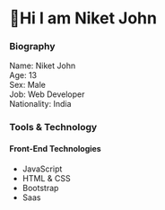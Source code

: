 <h1>👋Hi I am Niket John</h1>

<h3>Biography</h3>

Name: Niket John
<br>
Age: 13
<br>
Sex: Male
<br>
Job: Web Developer
<br>
Nationality: India

<h3>Tools & Technology</h3>
<h4>Front-End Technologies</h4>
<ul>
  <li>JavaScript</li>
  <li>HTML & CSS</li>
  <li>Bootstrap</li>
  <li>Saas</li>
</ul>

<!---
NiketJohn7/NiketJohn7 is a ✨ special ✨ repository because its `README.md` (this file) appears on your GitHub profile.
You can click the Preview link to take a look at your changes.
--->
